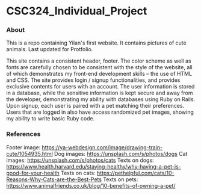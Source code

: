 # CSC324_Individual_Project
### About
This is a repo containing Yilan's first website. It contains pictures of cute animals.
Last updated for Protfolio.

This site contains a consistent header, footer. The color scheme as well as fonts are carefully chosen to be consistent with the style of the website, all of which demonstrates my front-end development skills – the use of HTML and CSS. The site provides login / signup functionalities, and provides exclusive contents for users with an account. The user information is stored in a database, while the sensitive information is kept secure and away from the developer, demonstrating my ability with databases using Ruby on Rails. Upon signup, each user is paired with a pet matching their preferences. Users that are logged in also have access randomized pet images, showing my ability to write basic Ruby code. 

### References
Footer image: https://ya-webdesign.com/image/drawing-train-cute/1054935.html
Dog images: https://unsplash.com/s/photos/dogs
Cat images: https://unsplash.com/s/photos/cats
Texts on dogs: https://www.health.harvard.edu/staying-healthy/why-having-a-pet-is-good-for-your-health
Texts on cats: https://pethelpful.com/cats/10-Reasons-Why-Cats-are-the-Best-Pets
Texts on pets: https://www.animalfriends.co.uk/blog/10-benefits-of-owning-a-pet/
